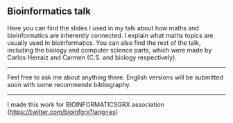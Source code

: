 ## Bioinformatics talk
 Here you can find the slides I used in my talk about how maths and bioinformatics are inherently connected. I explain what maths topics are usually used in bioinformatics. You can also find the rest of the talk, including the biology and computer science parts, which were made by Carlos Herraiz and Carmen (C.S. and biology respectively).
 ***
 Feel free to ask me about anything there. English versions will be submitted soon with some recommende bibliography.
 ***
 I made this work for BIOINFORMATICSGRX association (https://twitter.com/bioinfgrx?lang=es)
